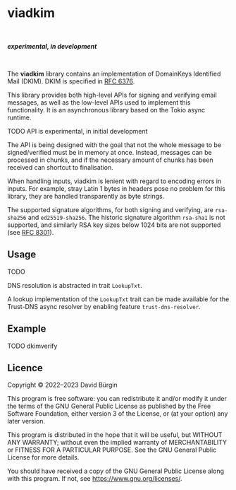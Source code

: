 # viadkim

<br>

***experimental, in development***

<br>

The **viadkim** library contains an implementation of DomainKeys Identified Mail
(DKIM). DKIM is specified in [RFC 6376].

This library provides both high-level APIs for signing and verifying email
messages, as well as the low-level APIs used to implement this functionality.
It is an asynchronous library based on the Tokio async runtime.

TODO API is experimental, in initial development

The API is being designed with the goal that not the whole message to be
signed/verified must be in memory at once. Instead, messages can be processed in
chunks, and if the necessary amount of chunks has been received can shortcut to
finalisation.

When handling inputs, viadkim is lenient with regard to encoding errors in
inputs. For example, stray Latin 1 bytes in headers pose no problem for this
library, they are handled transparently as byte strings.

The supported signature algorithms, for both signing and verifying, are
`rsa-sha256` and `ed25519-sha256`. The historic signature algorithm `rsa-sha1`
is not supported, and similarly RSA key sizes below 1024 bits are not supported
(see [RFC 8301]).

[RFC 6376]: https://www.rfc-editor.org/rfc/rfc6376
[RFC 8301]: https://www.rfc-editor.org/rfc/rfc8301

## Usage

TODO

DNS resolution is abstracted in trait `LookupTxt`.

A lookup implementation of the `LookupTxt` trait can be made available for the
Trust-DNS async resolver by enabling feature `trust-dns-resolver`.

## Example

TODO dkimverify

## Licence

Copyright © 2022–2023 David Bürgin

This program is free software: you can redistribute it and/or modify it under
the terms of the GNU General Public License as published by the Free Software
Foundation, either version 3 of the License, or (at your option) any later
version.

This program is distributed in the hope that it will be useful, but WITHOUT ANY
WARRANTY; without even the implied warranty of MERCHANTABILITY or FITNESS FOR A
PARTICULAR PURPOSE. See the GNU General Public License for more details.

You should have received a copy of the GNU General Public License along with
this program. If not, see https://www.gnu.org/licenses/.

